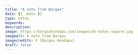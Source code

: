 ```yaml
---
title: "A note from Bargav"
date: {{ .Date }}
type: notes
keywords:
description:
image: https://bargavkondapu.com/images/bk-notes-square.jpg
imagealt: A note from Bargav
imagecredits: © [Bargav Kondapu]
draft: false
---
```

[comment]: # (A note is any quick thought, quote, one-liners or a simple tweet. )
